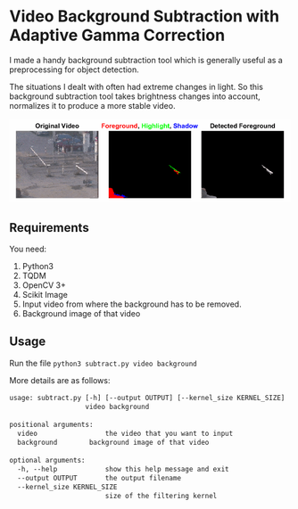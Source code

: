 # Video Background Subtraction with Adaptive Gamma Correction

I made a handy background subtraction tool which is generally useful as a preprocessing for object detection.

The situations I dealt with often had extreme changes in light. So this background subtraction tool takes brightness changes into account, normalizes it to produce a more stable video.

![Demo](https://github.com/pranav-ust/background-subtract/blob/master/animation.gif)

## Requirements

You need:

1. Python3
2. TQDM
3. OpenCV 3+
4. Scikit Image
5. Input video from where the background has to be removed.
6. Background image of that video

## Usage

Run the file `python3 subtract.py video background`

More details are as follows:

```
usage: subtract.py [-h] [--output OUTPUT] [--kernel_size KERNEL_SIZE]
                   video background

positional arguments:
  video                 the video that you want to input
  background		background image of that video

optional arguments:
  -h, --help            show this help message and exit
  --output OUTPUT       the output filename
  --kernel_size KERNEL_SIZE
                        size of the filtering kernel
```

